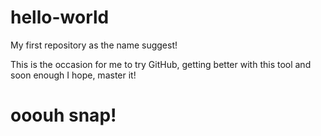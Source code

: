 # hello-world
My first repository as the name suggest!

This is the occasion for me to try GitHub, getting better with this tool and soon enough I hope, master it!
# ooouh snap!

